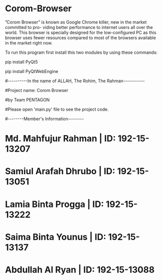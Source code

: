 # Corom-Browser
”Corom Browser” is known as Google Chrome killer, new in the market committed to pro- viding better performance to internet users all over the world. This browser is specially  designed for the low-configured PC as this browser uses fewer resources compared to most of the browsers available in the market right now.

To run this program first install this two modules by using these commands:

pip install PyQt5

pip install PyQtWebEngine

#----------In the name of ALLAH, The Rohim, The Rahman-----------

#Project name: Corom Browser

#by Team PENTAGON

#Please open 'main.py' file to see the project code.

#--------Member's Information--------

# Md. Mahfujur Rahman | ID: 192-15-13207
# Samiul Arafah Dhrubo | ID: 192-15-13051
# Lamia Binta Progga | ID: 192-15-13222
# Saima Binta Younus | ID: 192-15-13137
# Abdullah Al Ryan | ID: 192-15-13088
